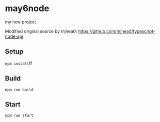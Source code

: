 # may6node

my new project

Modified original source by mjhea0: https://github.com/mjhea0/typescript-node-api

## Setup

`npm install`ff

## Build

`npm run build`



## Start

`npm run start`
